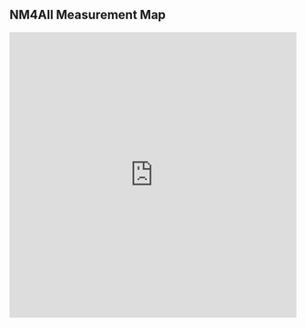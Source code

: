 ## NM4All Measurement Map

<iframe frameborder=0 style='width:100%;height:500px' src='http://www.zeemaps.com/pub?group=3718055&legend=1&locate=1&h=purple,blue,yellow,light%20green,light%20blue,light%20yellow,light%20purple,white,brown,black,grey,orange,red%20dust,spring,olive,tree,forest,mold,teal,sky,cloud,lavender,fuscia,sunset,burgundy,lilac,sunflower,candle&track=UA-67572805-3'> </iframe>
